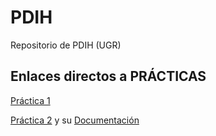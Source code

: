 # PDIH
Repositorio de PDIH (UGR)

## Enlaces directos a PRÁCTICAS

[Práctica 1](P1)

[Práctica 2](P2)  y su  [Documentación](P2/doc/documentacion_p2.md)